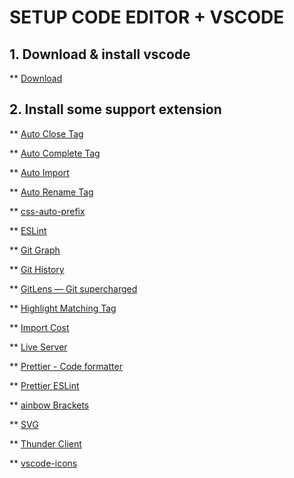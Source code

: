# SETUP CODE EDITOR + VSCODE

## 1. Download & install vscode
\*\* [Download](https://code.visualstudio.com/download)

## 2. Install some support extension
\*\* [Auto Close Tag](https://marketplace.visualstudio.com/items?itemName=formulahendry.auto-close-tag)

\*\* [Auto Complete Tag](https://marketplace.visualstudio.com/items?itemName=formulahendry.auto-complete-tag)

\*\* [Auto Import](https://marketplace.visualstudio.com/items?itemName=steoates.autoimport)

\*\* [Auto Rename Tag](https://marketplace.visualstudio.com/items?itemName=formulahendry.auto-rename-tag)

\*\* [css-auto-prefix](https://marketplace.visualstudio.com/items?itemName=sporiley.css-auto-prefix)

\*\* [ESLint](https://marketplace.visualstudio.com/items?itemName=dbaeumer.vscode-eslint)

\*\* [Git Graph](https://marketplace.visualstudio.com/items?itemName=mhutchie.git-graph)

\*\* [Git History](https://marketplace.visualstudio.com/items?itemName=donjayamanne.githistory)

\*\* [GitLens — Git supercharged](https://marketplace.visualstudio.com/items?itemName=eamodio.gitlens)

\*\* [Highlight Matching Tag](https://marketplace.visualstudio.com/items?itemName=vincaslt.highlight-matching-tag)

\*\* [Import Cost](https://marketplace.visualstudio.com/items?itemName=wix.vscode-import-cost)

\*\* [Live Server](https://marketplace.visualstudio.com/items?itemName=ritwickdey.LiveServer)

\*\* [Prettier - Code formatter](https://marketplace.visualstudio.com/items?itemName=esbenp.prettier-vscode)

\*\* [Prettier ESLint](https://marketplace.visualstudio.com/items?itemName=rvest.vs-code-prettier-eslint)

\*\* [ainbow Brackets](https://marketplace.visualstudio.com/items?itemName=2gua.rainbow-brackets)

\*\* [SVG](https://marketplace.visualstudio.com/items?itemName=jock.svg)

\*\* [Thunder Client](https://marketplace.visualstudio.com/items?itemName=rangav.vscode-thunder-client)

\*\* [vscode-icons](https://marketplace.visualstudio.com/items?itemName=vscode-icons-team.vscode-icons)
